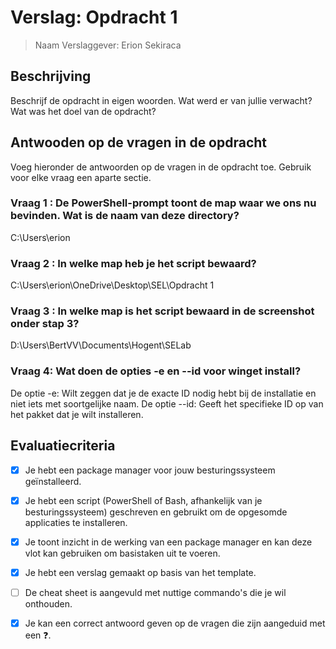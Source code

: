 # Verslag: Opdracht 1

> Naam Verslaggever: Erion Sekiraca

## Beschrijving

Beschrijf de opdracht in eigen woorden. Wat werd er van jullie verwacht? Wat was het doel van de opdracht?

## Antwooden op de vragen in de opdracht 

Voeg hieronder de antwoorden op de vragen in de opdracht toe. Gebruik voor elke vraag een aparte sectie.

### Vraag 1 :  De PowerShell-prompt toont de map waar we ons nu bevinden. Wat is de naam van deze directory?

C:\Users\erion

### Vraag 2 : In welke map heb je het script bewaard?

C:\Users\erion\OneDrive\Desktop\SEL\Opdracht 1

### Vraag 3 : In welke map is het script bewaard in de screenshot onder stap 3?

D:\Users\BertVV\Documents\Hogent\SELab

### Vraag 4: Wat doen de opties -e en --id voor winget install?

De optie -e: Wilt zeggen dat je de exacte ID nodig hebt bij de installatie en niet iets met soortgelijke naam.
De optie --id: Geeft het specifieke ID op van het pakket dat je wilt installeren. 

## Evaluatiecriteria

- [x] Je hebt een package manager voor jouw besturingssysteem geïnstalleerd.
- [x] Je hebt een script (PowerShell of Bash, afhankelijk van je besturingssysteem) geschreven en gebruikt om de opgesomde applicaties te installeren.
- [x] Je toont inzicht in de werking van een package manager en kan deze vlot kan gebruiken om basistaken uit te voeren.
- [x] Je hebt een verslag gemaakt op basis van het template.
- [ ] De cheat sheet is aangevuld met nuttige commando's die je wil onthouden.
- [x] Je kan een correct antwoord geven op de vragen die zijn aangeduid met een ❓.



